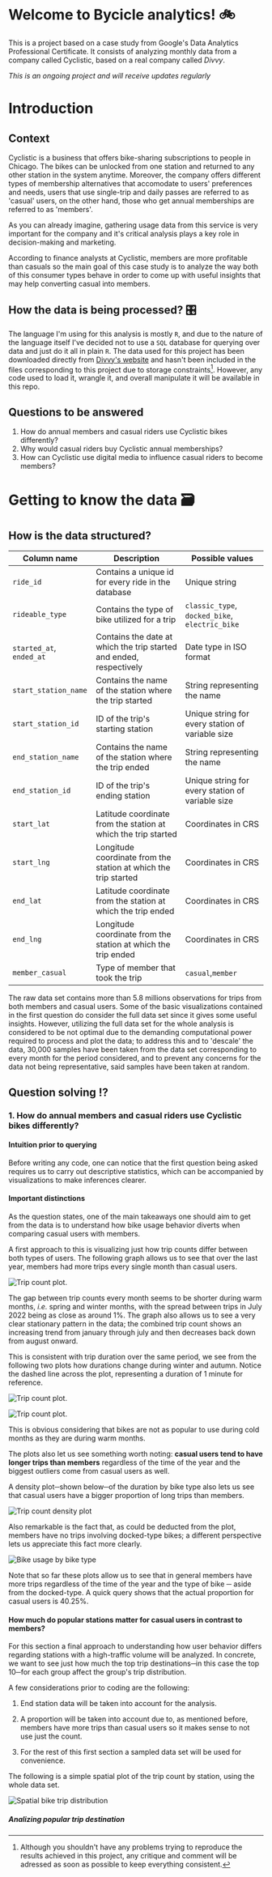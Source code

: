 # Welcome to Bycicle analytics! :bike:

This is a project based on a case study from Google's Data Analytics Professional Certificate. It consists of analyzing monthly data from a company called Cyclistic, based on a real company called *Divvy*.

*This is an ongoing project and will receive updates regularly*

# Introduction

## Context

Cyclistic is a business that offers bike-sharing subscriptions to people in Chicago. The bikes can be unlocked from one station and returned to any other station in the system anytime. Moreover, the company offers different types of membership alternatives that accomodate to users' preferences and needs, users that use single-trip and daily passes are referred to as 'casual' users, on the other hand, those who get annual memberships are referred to as 'members'.

As you can already imagine, gathering usage data from this service is very important for the company and it's critical analysis plays a key role in decision-making and marketing.

According to finance analysts at Cyclistic, members are more profitable than casuals so the main goal of this case study is to analyze the way both of this consumer types behave in order to come up with useful insights that may help converting casual into members.

## How the data is being processed? :control_knobs:

The language I'm using for this analysis is mostly `R`, and due to the nature of the language itself I've decided not to use a `SQL` database for querying over data and just do it all in plain `R`. The data used for this project has been downloaded directly from [Divvy's website](https://divvybikes.com/system-data) and hasn't been included in the files corresponding to this project due to storage constraints[^readme-1]. However, any code used to load it, wrangle it, and overall manipulate it will be available in this repo.

[^readme-1]: Although you shouldn't have any problems trying to reproduce the results achieved in this project, any critique and comment will be adressed as soon as possible to keep everything consistent.

## Questions to be answered

1.  How do annual members and casual riders use Cyclistic bikes differently?
2.  Why would casual riders buy Cyclistic annual memberships?
3.  How can Cyclistic use digital media to influence casual riders to become members?

# Getting to know the data :card_file_box:

## How is the data structured?

| Column name              | Description                                                         | Possible values                                  |
|------------------------|------------------------|------------------------|
| `ride_id`                | Contains a unique id for every ride in the database                 | Unique string                                    |
| `rideable_type`          | Contains the type of bike utilized for a trip                       | `classic_type`, `docked_bike`, `electric_bike`   |
| `started_at`, `ended_at` | Contains the date at which the trip started and ended, respectively | Date type in ISO format                          |
| `start_station_name`     | Contains the name of the station where the trip started             | String representing the name                     |
| `start_station_id`       | ID of the trip's starting station                                   | Unique string for every station of variable size |
| `end_station_name`       | Contains the name of the station where the trip ended               | String representing the name                     |
| `end_station_id`         | ID of the trip's ending station                                     | Unique string for every station of variable size |
| `start_lat`              | Latitude coordinate from the station at which the trip started      | Coordinates in CRS                               |
| `start_lng`              | Longitude coordinate from the station at which the trip started     | Coordinates in CRS                               |
| `end_lat`                | Latitude coordinate from the station at which the trip ended        | Coordinates in CRS                               |
| `end_lng`                | Longitude coordinate from the station at which the trip ended       | Coordinates in CRS                               |
| `member_casual`          | Type of member that took the trip                                   | `casual`,`member`                                |

The raw data set contains more than 5.8 millions observations for trips from both members and casual users. Some of the basic visualizations contained in the first question do consider the full data set since it gives some useful insights. However, utilizing the full data set for the whole analysis is considered to be not optimal due to the demanding computational power required to process and plot the data; to address this and to 'descale' the data, 30,000 samples have been taken from the data set corresponding to every month for the period considered, and to prevent any concerns for the data not being representative, said samples have been taken at random.

## Question solving :interrobang:

### 1. How do annual members and casual riders use Cyclistic bikes differently?

#### Intuition prior to querying

Before writing any code, one can notice that the first question being asked requires us to carry out descriptive statistics, which can be accompanied by visualizations to make inferences clearer.

#### Important distinctions

As the question states, one of the main takeaways one should aim to get from the data is to understand how bike usage behavior diverts when comparing casual users with members.

A first approach to this is visualizing just how trip counts differ between both types of users. The following graph allows us to see that over the last year, members had more trips every single month than casual users.

![Trip count plot.](figs/plots/trip_count.png)

The gap between trip counts every month seems to be shorter during warm months, *i.e.* spring and winter months, with the spread between trips in July 2022 being as close as around 1%. The graph also allows us to see a very clear stationary pattern in the data; the combined trip count shows an increasing trend from january through july and then decreases back down from august onward.

This is consistent with trip duration over the same period, we see from the following two plots how durations change during winter and autumn. Notice the dashed line across the plot, representing a duration of 1 minute for reference.

![Trip count plot.](figs/plots/bike_trip_durations_cold.png)

![Trip count plot.](figs/plots/bike_trip_durations_warm.png)

This is obvious considering that bikes are not as popular to use during cold months as they are during warm months.

The plots also let us see something worth noting: **casual users tend to have longer trips than members** regardless of the time of the year and the biggest outliers come from casual users as well.

A density plot─shown below─of the duration by bike type also lets us see that casual users have a bigger proportion of long trips than members.

![Trip count density plot](figs/plots/bycicle_duration_density.png)

Also remarkable is the fact that, as could be deducted from the plot, members have no trips involving docked-type bikes; a different perspective lets us appreciate this fact more clearly.

![Bike usage by bike type](figs/plots/bike_usage.png)

Note that so far these plots allow us to see that in general members have more trips regardless of the time of the year and the type of bike ─ aside from the docked-type. A quick query shows that the actual proportion for casual users is 40.25%.

#### How much do popular stations matter for casual users in contrast to members?

For this section a final approach to understanding how user behavior differs regarding stations with a high-traffic volume will be analyzed. In concrete, we want to see just how much the top trip destinations─in this case the top 10─for each group affect the group's trip distribution.

A few considerations prior to coding are the following:

1.  End station data will be taken into account for the analysis.

2.  A proportion will be taken into account due to, as mentioned before, members have more trips than casual users so it makes sense to not use just the count.

3.  For the rest of this first section a sampled data set will be used for convenience.

The following is a simple spatial plot of the trip count by station, using the whole data set.

![Spatial bike trip distribution](figs/plots/dock_traffic_count.png)

##### Analizing popular trip destination
